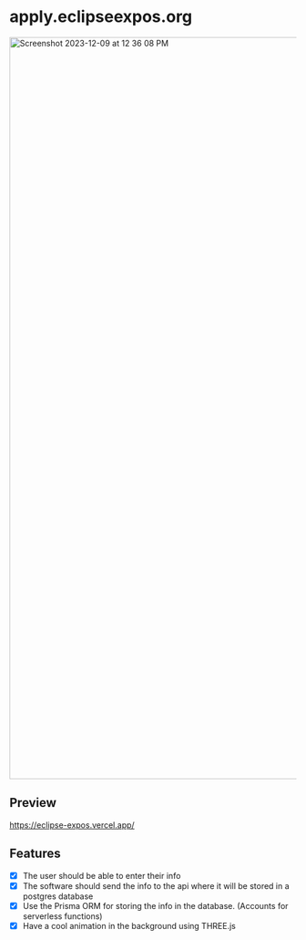 # apply.eclipseexpos.org
<img width="1302" alt="Screenshot 2023-12-09 at 12 36 08 PM" src="https://github.com/Eclipse-Expos/apply.eclipseexpos.org/assets/75189508/bd28b5e9-5672-44bc-a4ac-2241dedfe0cc">

## Preview
https://eclipse-expos.vercel.app/

## Features
- [X] The user should be able to enter their info
- [X] The software should send the info to the api where it will be stored in a postgres database
- [X] Use the Prisma ORM for storing the info in the database. (Accounts for serverless functions)
- [X] Have a cool animation in the background using THREE.js
